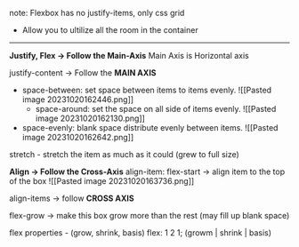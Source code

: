 note: Flexbox has no justify-items, only css grid
+ Allow you to ultilize all the room in the container
---
**Justify, Flex -> Follow the Main-Axis**
	Main Axis is Horizontal axis

justify-content -> Follow the **MAIN AXIS**
+ space-between: set space between items to items evenly.
	![[Pasted image 20231020162446.png]] 
  + space-around: set the space on all side of items evenly.
	![[Pasted image 20231020162130.png]]
+ space-evenly: blank space distribute evenly between items.
	![[Pasted image 20231020162642.png]]

stretch - stretch the item as much as it  could (grew to full size)

**Align -> Follow the Cross-Axis**
align-item: flex-start -> align item to the top of the box
![[Pasted image 20231020163736.png]]

align-items -> follow **CROSS AXIS** 

flex-grow -> make this box grow more than the rest (may fill up blank space)

flex properties - (grow, shrink, basis)
flex: 1 2 1; (growm | shrink | basis)

 